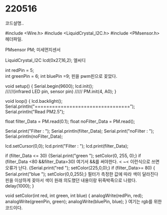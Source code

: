 # 220516

코드설명..

#include <Wire.h>
#include <LiquidCrystal_I2C.h>
#include <PMsensor.h>
헤더파일.

PMsensor PM;
미세먼지센서

LiquidCrystal_I2C lcd(0x27,16,2);
엘씨디

 int redPin = 5;      
 int greenPin = 6;       int bluePin =9;
핀을 pwm핀으로 꽂았다. 

void setup() {
  Serial.begin(9600);
 lcd.init();    
  /////(infrared LED pin, sensor pin)  /////
  PM.init(4, A0);
 }


void loop() {
   lcd.backlight();
  Serial.println("=================================");
  Serial.println("Read PM2.5");

  float filter_Data = PM.read(0.1);
  float noFilter_Data = PM.read();

  Serial.print("Filter : ");
  Serial.println(filter_Data);
  Serial.print("noFilter : ");
  Serial.println(noFilter_Data);

  lcd.setCursor(0,0);
  lcd.print("Filter : ");
  lcd.print(filter_Data);


if (filter_Data <= 30)
{Serial.print("green ");
  setColor(0, 255, 0);}
if (filter_Data <80 &&filter_Data>30)
여기서 &&를 써야한다. < ~< 이런식으로 쓰면 오류가 난다. 
{Serial.print("red ");
  setColor(225,0,0);}
if (filter_Data>= 80)
{
  Serial.print("blue ");
  setColor(0,0,255);}
필터가 측정한 값에 따라 색이 달라진다
핀을 이상하게 꽂아서 색이 원래 의도했던 내용이랑 뒤죽박죽으로 나왔다. 
  delay(1000);
}

void setColor(int red, int green, int blue)
     {
       analogWrite(redPin, red);
       analogWrite(greenPin, green);
       analogWrite(bluePin, blue); 
     }
     여기는 rgb를 위한 코드이다. 
